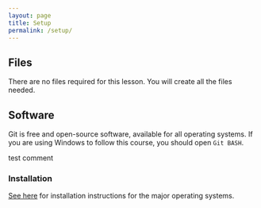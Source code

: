 ```yaml
---
layout: page
title: Setup
permalink: /setup/
---
```

## Files
There are no files required for this lesson. You will create all the files needed.

## Software
Git is free and open-source software, available for all operating systems.
If you are using Windows to follow this course, you should open `Git BASH`.

test comment

### Installation
[See here](https://git-scm.com/book/en/v2/Getting-Started-Installing-Git) for installation instructions for the major operating systems.
